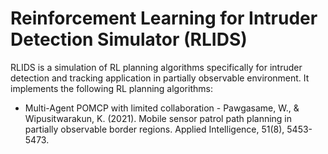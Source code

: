 # Reinforcement Learning for Intruder Detection Simulator (RLIDS)
RLIDS is a simulation of RL planning algorithms specifically for intruder detection and tracking application in partially observable environment. It implements the following RL planning algorithms:

- Multi-Agent POMCP with limited collaboration - Pawgasame, W., & Wipusitwarakun, K. (2021). Mobile sensor patrol path planning in partially observable border regions. Applied Intelligence, 51(8), 5453-5473.  
